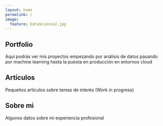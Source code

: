 ```yaml
---
layout: home
permalink: /
image:
  feature: DataScience2.jpg
---
```


<div class="tiles">

<div class="tile">
  <h2 class="post-title">Portfolio</h2>
  <p class="post-excerpt">Aquí podrás ver mis proyectos empezando por análisis de datos pasando por machine learning hasta la puesta en producción en entornos cloud </p>
</div><!-- /.tile -->

<div class="tile">
  <h2 class="post-title">Artículos</h2>
  <p class="post-excerpt">Pequeños artículos sobre temas de interés (Work in progress)</p>
</div><!-- /.tile -->

<div class="tile">
  <h2 class="post-title">Sobre mi</h2>
  <p class="post-excerpt">Algunos datos sobre mi experiencia profesional</p>
</div><!-- /.tile -->

</div><!-- /.tiles -->

